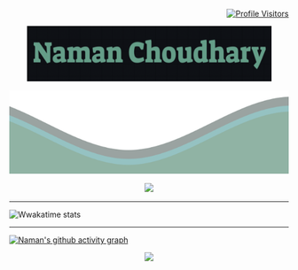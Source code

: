 <!-- Feel Free to steal it ig? -->

<p align = "right">
  <a href="https://github.com/naman2341">  
  <img src ="https://komarev.com/ghpvc/?username=naman2341&color=54a58b&style=flat-square" alt="Profile Visitors"/>
  </a>
</p>

<p align="center">
  <img src="https://raw.githubusercontent.com/naman2341/naman2341/master/Name1.png" width="441" height="100">
</p>	  
  
  <img src="https://raw.githubusercontent.com/naman2341/naman2341/master/waves1.svg" width="100%" height="150">
  
 <br>
  <p align="center"> <img src="https://github-readme-stats.vercel.app/api?username=naman2341&show_icons=true&theme=gotham&count_private=true&include_all_commits=true&custom_title=Github Stats"/>
  <br>
  
  <hr>
  
![Wwakatime stats](https://github-readme-stats-taupe-two.vercel.app/api/wakatime?username=naman2341&hide_title=true&hide_border=true&langs_count=5&theme=gotham)
 
 <hr>
 
 [![Naman's github activity graph](https://activity-graph.herokuapp.com/graph?username=naman2341&theme=react-dark)](https://github.com/naman2341/github-readme-activity-graph)
  
  <p align="center"> <img src="https://github-readme-stats.vercel.app/api/top-langs/?username=naman2341&show_icons=true&theme=gotham&count_private"/>

